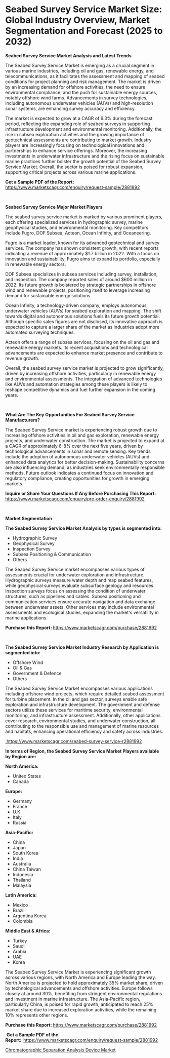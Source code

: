 <p><h1>Seabed Survey Service Market Size: Global Industry Overview, Market Segmentation and Forecast (2025 to 2032)</h1></p><p><strong>Seabed Survey Service Market Analysis and Latest Trends</strong></p>
<p><p>The Seabed Survey Service Market is emerging as a crucial segment in various marine industries, including oil and gas, renewable energy, and telecommunications, as it facilitates the assessment and mapping of seabed conditions for project planning and risk management. The market is driven by an increasing demand for offshore activities, the need to ensure environmental compliance, and the push for sustainable energy sources, notably offshore wind farms. Advancements in survey technologies, including autonomous underwater vehicles (AUVs) and high-resolution sonar systems, are enhancing survey accuracy and efficiency. </p><p>The market is expected to grow at a CAGR of 6.3% during the forecast period, reflecting the expanding role of seabed surveys in supporting infrastructure development and environmental monitoring. Additionally, the rise in subsea exploration activities and the growing importance of geotechnical assessments are contributing to market growth. Industry players are increasingly focusing on technological innovations and partnerships to enhance service offerings. Moreover, the increasing investments in underwater infrastructure and the rising focus on sustainable marine practices further bolster the growth potential of the Seabed Survey Service Market. Overall, the sector is poised for robust expansion, supporting critical projects across various marine applications.</p></p>
<p><strong>Get a Sample PDF of the Report:&nbsp;</strong> <a href="https://www.marketscagr.com/enquiry/request-sample/2881992?utm_campaign=3266&utm_medium=2&utm_source=Github&utm_content=ia&utm_term=12032025&utm_id=seabed-survey-service">https://www.marketscagr.com/enquiry/request-sample/2881992</a></p>
<p>&nbsp;</p>
<p><strong>Seabed Survey Service Major Market Players</strong></p>
<p><p>The seabed survey service market is marked by various prominent players, each offering specialized services in hydrographic survey, marine geophysical studies, and environmental monitoring. Key competitors include Fugro, DOF Subsea, Acteon, Ocean Infinity, and Oceaneering.</p><p>Fugro is a market leader, known for its advanced geotechnical and survey services. The company has shown consistent growth, with recent reports indicating a revenue of approximately $1.7 billion in 2022. With a focus on innovation and sustainability, Fugro aims to expand its portfolio, especially in renewable energy sectors.</p><p>DOF Subsea specializes in subsea services including survey, installation, and inspection. The company reported sales of around $600 million in 2022. Its future growth is bolstered by strategic partnerships in offshore wind and renewable projects, positioning itself to leverage increasing demand for sustainable energy solutions.</p><p>Ocean Infinity, a technology-driven company, employs autonomous underwater vehicles (AUVs) for seabed exploration and mapping. The shift towards digital and autonomous solutions fuels its future growth potential. Although specific sales figures are not disclosed, its innovative approach is expected to capture a larger share of the market as industries adopt more automated surveying techniques.</p><p>Acteon offers a range of subsea services, focusing on the oil and gas and renewable energy markets. Its recent acquisitions and technological advancements are expected to enhance market presence and contribute to revenue growth.</p><p>Overall, the seabed survey service market is projected to grow significantly, driven by increasing offshore activities, particularly in renewable energy and environmental assessments. The integration of advanced technologies like AUVs and automation strategies among these players is likely to reshape competitive dynamics and fuel further expansion in the coming years.</p></p>
<p>&nbsp;</p>
<p><strong>What Are The Key Opportunities For Seabed Survey Service Manufacturers?</strong></p>
<p><p>The Seabed Survey Service market is experiencing robust growth due to increasing offshore activities in oil and gas exploration, renewable energy projects, and underwater construction. The market is projected to expand at a CAGR of approximately 6-8% over the next five years, driven by technological advancements in sonar and remote sensing. Key trends include the adoption of autonomous underwater vehicles (AUVs) and enhanced data analytics for better decision-making. Sustainability concerns are also influencing demand, as industries seek environmentally responsible methods. Future outlook indicates a continued focus on innovation and regulatory compliance, creating opportunities for growth in emerging markets.</p></p>
<p><strong>Inquire or Share Your Questions If Any Before Purchasing This Report:</strong> <a href="https://www.marketscagr.com/enquiry/pre-order-enquiry/2881992?utm_campaign=3266&utm_medium=2&utm_source=Github&utm_content=ia&utm_term=12032025&utm_id=seabed-survey-service">https://www.marketscagr.com/enquiry/pre-order-enquiry/2881992</a></p>
<p>&nbsp;</p>
<p><strong>Market Segmentation</strong></p>
<p><strong>The Seabed Survey Service Market Analysis by types is segmented into:</strong></p>
<p><ul><li>Hydrographic Survey</li><li>Geophysical Survey</li><li>Inspection Survey</li><li>Subsea Positioning & Communication</li><li>Others</li></ul></p>
<p><p>The Seabed Survey Service market encompasses various types of assessments crucial for underwater exploration and infrastructure. Hydrographic surveys measure water depth and map seabed features, while geophysical surveys evaluate subsurface geology and resources. Inspection surveys focus on assessing the condition of underwater structures, such as pipelines and cables. Subsea positioning and communication services ensure accurate navigation and data exchange between underwater assets. Other services may include environmental assessments and ecological studies, expanding the market's versatility in marine applications.</p></p>
<p><strong>Purchase this Report:&nbsp;</strong><a href="https://www.marketscagr.com/purchase/2881992?utm_campaign=3266&utm_medium=2&utm_source=Github&utm_content=ia&utm_term=12032025&utm_id=seabed-survey-service">https://www.marketscagr.com/purchase/2881992</a></p>
<p>&nbsp;</p>
<p><strong>The Seabed Survey Service Market Industry Research by Application is segmented into:</strong></p>
<p><ul><li>Offshore Wind</li><li>Oil & Gas</li><li>Government & Defence</li><li>Others</li></ul></p>
<p><p>The Seabed Survey Service Market encompasses various applications including offshore wind projects, which require detailed seabed assessment for turbine placement. In the oil and gas sector, surveys enable safe exploration and infrastructure development. The government and defense sectors utilize these services for maritime security, environmental monitoring, and infrastructure assessment. Additionally, other applications cover research, environmental studies, and underwater construction, all contributing to the responsible use and management of marine resources and habitats, enhancing operational efficiency and safety across industries.</p></p>
<p><a href="https://www.marketscagr.com/seabed-survey-service-r2881992?utm_campaign=3266&utm_medium=2&utm_source=Github&utm_content=ia&utm_term=12032025&utm_id=seabed-survey-service">&nbsp;https://www.marketscagr.com/seabed-survey-service-r2881992</a></p>
<p><strong>In terms of Region, the Seabed Survey Service Market Players available by Region are:</strong></p>
<p>
    <p> <strong> North America: </strong>
        <ul>
            <li>United States</li>
            <li>Canada</li>
        </ul>
        </p> 
    <p> <strong> Europe: </strong>
        <ul>
            <li>Germany</li>
            <li>France</li>
            <li>U.K.</li>
            <li>Italy</li>
            <li>Russia</li>
        </ul>
        </p> 
    <p> <strong> Asia-Pacific: </strong>
        <ul>
            <li>China</li>
            <li>Japan</li>
            <li>South Korea</li>
            <li>India</li>
            <li>Australia</li>
            <li>China Taiwan</li>
            <li>Indonesia</li>
            <li>Thailand</li>
            <li>Malaysia</li>
        </ul>
        </p> 
    <p> <strong> Latin America: </strong>
        <ul>
            <li>Mexico</li>
            <li>Brazil</li>
            <li>Argentina Korea</li>
            <li>Colombia</li>
        </ul>
        </p> 
    <p> <strong> Middle East & Africa: </strong>
        <ul>
            <li>Turkey</li>
            <li>Saudi</li>
            <li>Arabia</li>
            <li>UAE</li>
            <li>Korea</li>
        </ul>
    </p>
    </p>
<p><p>The Seabed Survey Service Market is experiencing significant growth across various regions, with North America and Europe leading the way. North America is projected to hold approximately 35% market share, driven by technological advancements and offshore activities. Europe follows closely at around 30%, benefiting from stringent environmental regulations and investment in marine infrastructure. The Asia-Pacific region, particularly China, is poised for rapid growth, anticipated to reach 25% market share due to increased exploration activities, while the remaining 10% represents other regions.</p></p>
<p><strong>Purchase this Report: </strong><a href="https://www.marketscagr.com/purchase/2881992?utm_campaign=3266&utm_medium=2&utm_source=Github&utm_content=ia&utm_term=12032025&utm_id=seabed-survey-service">https://www.marketscagr.com/purchase/2881992</a></p>
<p>&nbsp;<strong>Get a Sample PDF of the Report:&nbsp;&nbsp;</strong><a href="https://www.marketscagr.com/enquiry/request-sample/2881992?utm_campaign=3266&utm_medium=2&utm_source=Github&utm_content=ia&utm_term=12032025&utm_id=seabed-survey-service">https://www.marketscagr.com/enquiry/request-sample/2881992</a></p>
<p><strong></strong></p>
<p><p><a href="https://github.com/samesdufloiw/Market-Research-Report-List-1/blob/main/chromatographic-separation-analysis-device-market.md?utm_campaign=3266&utm_medium=2&utm_source=Github&utm_content=ia&utm_term=12032025&utm_id=seabed-survey-service">Chromatographic Separation Analysis Device Market</a></p></p>